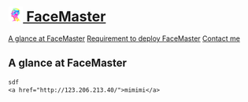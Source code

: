 # [<img src="welcome/static/images/tubiao.png" width="30"> FaceMaster](http://123.206.213.40/)
[A glance at FaceMaster](#a-glance-at-facemaster)
[Requirement to deploy FaceMaster](#requirement-to-deploy-facemaster)
[Contact me](#contact-me)

## A glance at FaceMaster
    sdf
    <a href="http://123.206.213.40/">mimimi</a>
